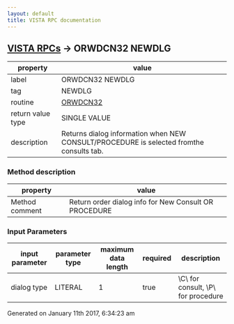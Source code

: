 ```yaml
---
layout: default
title: VISTA RPC documentation
---
```




## [VISTA RPCs](TableOfContent.md) &#8594; ORWDCN32 NEWDLG 

 property | value 
--- | --- 
 label | ORWDCN32 NEWDLG
 tag | NEWDLG
 routine | [ORWDCN32](http://code.osehra.org/dox/Routine_ORWDCN32_source.html)
 return value type | SINGLE VALUE
 description | Returns dialog information when NEW CONSULT/PROCEDURE is selected fromthe consults tab.


### Method description

 property | value 
--- | --- 
 Method comment | Return order dialog info for New Consult OR PROCEDURE

### Input Parameters

| input parameter | parameter type | maximum data length | required | description | 
| --- | --- | --- | --- | --- | 
| dialog type | LITERAL | 1 | true | \C\ for consult, \P\ for procedure | 




Generated on January 11th 2017, 6:34:23 am